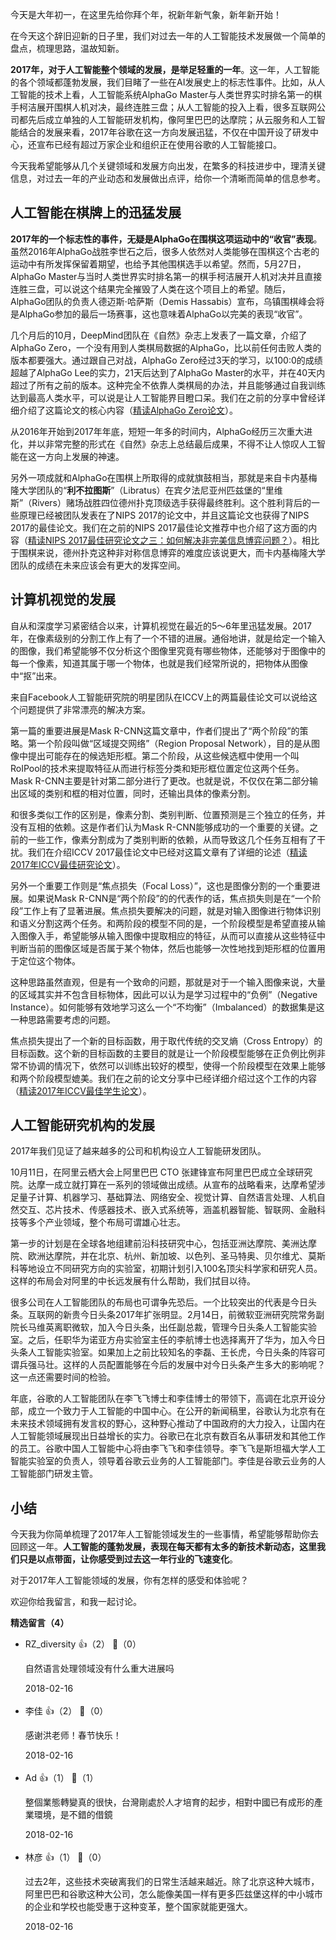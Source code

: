 今天是大年初一，在这里先给你拜个年，祝新年新气象，新年新开始！

在今天这个辞旧迎新的日子里，我们对过去一年的人工智能技术发展做一个简单的盘点，梳理思路，温故知新。

**2017年，对于人工智能整个领域的发展，是举足轻重的一年**。这一年，人工智能的各个领域都蓬勃发展，我们目睹了一些在AI发展史上的标志性事件。比如，从人工智能的技术上看，人工智能系统AlphaGo Master与人类世界实时排名第一的棋手柯洁展开围棋人机对决，最终连胜三盘；从人工智能的投入上看，很多互联网公司都先后成立单独的人工智能研发机构，像阿里巴巴的达摩院；从云服务和人工智能结合的发展来看，2017年谷歌在这一方向发展迅猛，不仅在中国开设了研发中心，还宣布已经有超过万家企业和组织正在使用谷歌的人工智能接口。

今天我希望能够从几个关键领域和发展方向出发，在繁多的科技进步中，理清关键信息，对过去一年的产业动态和发展做出点评，给你一个清晰而简单的信息参考。

## 人工智能在棋牌上的迅猛发展

**2017年的一个标志性的事件，无疑是AlphaGo在围棋这项运动中的“收官”表现**。虽然2016年AlphaGo战胜李世石之后，很多人依然对人类能够在围棋这个古老的运动中有所发挥保留着期望，也给予其他围棋选手以希望。然而，5月27日，AlphaGo Master与当时人类世界实时排名第一的棋手柯洁展开人机对决并且直接连胜三盘，可以说这个结果完全摧毁了人类在这个项目上的希望。随后，AlphaGo团队的负责人德迈斯⋅哈萨斯（Demis Hassabis）宣布，乌镇围棋峰会将是AlphaGo参加的最后一场赛事，这也意味着AlphaGo以完美的表现“收官”。

几个月后的10月，DeepMind团队在《自然》杂志上发表了一篇文章，介绍了AlphaGo Zero，一个没有用到人类棋局数据的AlphaGo，比以前任何击败人类的版本都要强大。通过跟自己对战，AlphaGo Zero经过3天的学习，以100:0的成绩超越了AlphaGo Lee的实力，21天后达到了AlphaGo Master的水平，并在40天内超过了所有之前的版本。这种完全不依靠人类棋局的办法，并且能够通过自我训练达到最高人类水平，可以说是让人工智能界目瞪口呆。我们在之前的分享中曾经详细介绍了这篇论文的核心内容（[精读AlphaGo Zero论文](https://time.geekbang.org/column/article/654)）。

从2016年开始到2017年年底，短短一年多的时间内，AlphaGo经历三次重大进化，并以非常完整的形式在《自然》杂志上总结最后成果，不得不让人惊叹人工智能在这一方向上发展的神速。

另外一项成就和AlphaGo在围棋上所取得的成就旗鼓相当，那就是来自卡内基梅隆大学团队的“**利不拉图斯**”（Libratus）在宾夕法尼亚州匹兹堡的“里维斯”（Rivers）赌场战胜四位德州扑克顶级选手获得最终胜利。这个胜利背后的一些原理已经被团队发表在了NIPS 2017的论文中，并且这篇论文也获得了NIPS 2017的最佳论文。我们在之前的NIPS 2017最佳论文推荐中也介绍了这方面的内容（[精读NIPS 2017最佳研究论文之三：如何解决非完美信息博弈问题？](https://time.geekbang.org/column/article/3211)）。相比于围棋来说，德州扑克这种非对称信息博弈的难度应该说更大，而卡内基梅隆大学团队的成绩在未来应该会有更大的发挥空间。

## 计算机视觉的发展

自从和深度学习紧密结合以来，计算机视觉在最近的5～6年里迅猛发展。2017年，在像素级别的分割工作上有了一个不错的进展。通俗地讲，就是给定一个输入的图像，我们希望能够不仅分析这个图像里究竟有哪些物体，还能够对于图像中的每一个像素，知道其属于哪一个物体，也就是我们经常所说的，把物体从图像中“抠”出来。

来自Facebook人工智能研究院的明星团队在ICCV上的两篇最佳论文可以说给这个问题提供了非常漂亮的解决方案。

第一篇的重要进展是Mask R-CNN这篇文章中，作者们提出了“两个阶段”的策略。第一个阶段叫做“区域提交网络”（Region Proposal Network），目的是从图像中提出可能存在的候选矩形框。第二个阶段，从这些候选框中使用一个叫RoIPool的技术来提取特征从而进行标签分类和矩形框位置定位这两个任务。Mask R-CNN主要是针对第二部分进行了更改。也就是说，不仅仅在第二部分输出区域的类别和框的相对位置，同时，还输出具体的像素分割。

和很多类似工作的区别是，像素分割、类别判断、位置预测是三个独立的任务，并没有互相的依赖。这是作者们认为Mask R-CNN能够成功的一个重要的关键。之前的一些工作，像素分割成为了类别判断的依赖，从而导致这几个任务互相有了干扰。我们在介绍ICCV 2017最佳论文中已经对这篇文章有了详细的论述（[精读2017年ICCV最佳研究论文](https://time.geekbang.org/column/article/2681)）。

另外一个重要工作则是“焦点损失（Focal Loss）”，这也是图像分割的一个重要进展。如果说Mask R-CNN是“两个阶段”的的代表作的话，焦点损失则是在“一个阶段”工作上有了显著进展。焦点损失要解决的问题，就是对输入图像进行物体识别和语义分割这两个任务。和两阶段的模型不同的是，一个阶段模型是希望直接从输入图像入手，希望能够从输入图像中提取相应的特征，从而可以直接从这些特征中判断当前的图像区域是否属于某个物体，然后也能够一次性地找到矩形框的位置用于定位这个物体。

这种思路虽然直观，但是有一个致命的问题，那就是对于一个输入图像来说，大量的区域其实并不包含目标物体，因此可以认为是学习过程中的“负例”（Negative Instance）。如何能够有效地学习这么一个“不均衡”（Imbalanced）的数据集是这一种思路需要考虑的问题。

焦点损失提出了一个新的目标函数，用于取代传统的交叉熵（Cross Entropy）的目标函数。这个新的目标函数的主要目的就是让一个阶段模型能够在正负例比例非常不协调的情况下，依然可以训练出较好的模型，使得一个阶段模型在效果上能够和两个阶段模型媲美。我们在之前的论文分享中已经详细介绍过这个工作的内容（[精读2017年ICCV最佳学生论文](https://time.geekbang.org/column/article/2717)）。

## 人工智能研究机构的发展

2017年我们见证了越来越多的公司和机构设立人工智能研发团队。

10月11日，在阿里云栖大会上阿里巴巴 CTO 张建锋宣布阿里巴巴成立全球研究院。达摩一成立就打算在一系列的领域做出成绩。从宣布的战略看来，达摩希望涉足量子计算、机器学习、基础算法、网络安全、视觉计算、自然语言处理、人机自然交互、芯片技术、传感器技术、嵌入式系统等，涵盖机器智能、智联网、金融科技等多个产业领域，整个布局可谓雄心壮志。

第一步的计划是在全球各地组建前沿科技研究中心，包括亚洲达摩院、美洲达摩院、欧洲达摩院，并在北京、杭州、新加坡、以色列、圣马特奥、贝尔维尤、莫斯科等地设立不同研究方向的实验室，初期计划引入100名顶尖科学家和研究人员。这样的布局会对阿里的中长远发展有什么帮助，我们拭目以待。

很多公司在人工智能团队的布局也可谓争先恐后。一个比较突出的代表是今日头条。互联网的新贵今日头条2017年扩张明显。2月14日，前微软亚洲研究院常务副院长马维英离职微软，加入今日头条，出任副总裁，管理今日头条人工智能实验室。之后，任职华为诺亚方舟实验室主任的李航博士也选择离开了华为，加入今日头条人工智能实验室。如果加上之前比较知名的李磊、王长虎，今日头条的阵容可谓兵强马壮。这样的人员配置能够在今后的发展中对今日头条产生多大的影响呢？这一点还需要时间的检验。

年底，谷歌的人工智能团队在李飞飞博士和李佳博士的带领下，高调在北京开设分部，成立一个致力于人工智能的中国中心。在公开的新闻稿里，谷歌认为北京有在未来技术领域拥有发言权的野心，这种野心推动了中国政府的大力投入，让国内在人工智能领域展现出日益增长的实力。谷歌已在北京有数百名从事研发和其他工作的员工。谷歌中国人工智能中心将由李飞飞和李佳领导。李飞飞是斯坦福大学人工智能实验室的负责人，领导着谷歌云业务的人工智能部门。李佳是谷歌云业务的人工智能部门研发主管。

## 小结

今天我为你简单梳理了2017年人工智能领域发生的一些事情，希望能够帮助你去回顾这一年。**人工智能的蓬勃发展，表现在每天都有太多的新技术新动态，这里我们只是以点带面，让你感受到过去这一年行业的飞速变化**。

对于2017年人工智能领域的发展，你有怎样的感受和体验呢？

欢迎你给我留言，和我一起讨论。
<div><strong>精选留言（4）</strong></div><ul>
<li><span>RZ_diversity</span> 👍（2） 💬（0）<p>自然语言处理领域没有什么重大进展吗</p>2018-02-16</li><br/><li><span>李佳</span> 👍（2） 💬（0）<p>感谢洪老师！春节快乐！</p>2018-02-16</li><br/><li><span>Ad</span> 👍（1） 💬（1）<p>整個業態轉變真的很快，台灣剛處於人才培育的起步，相對中國已有成形的產業環境，是不錯的借鏡</p>2018-02-16</li><br/><li><span>林彦</span> 👍（1） 💬（0）<p>过去2年，这些技术突破离我们的日常生活越来越近。除了北京这种大城市，阿里巴巴和谷歌这种大公司，怎么能像美国一样有更多匹兹堡这样的中小城市的企业和学校也能受惠于这种变革，整个国家就能更强大。</p>2018-02-16</li><br/>
</ul>